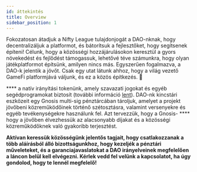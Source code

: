 ```yaml
---
id: áttekintés
title: Overview
sidebar_position: 1
---
```


Fokozatosan átadjuk a Nifty League tulajdonjogát a DAO-nknak, hogy decentralizáljuk a platformot, és bátorítsuk a fejlesztőket, hogy segítsenek építeni! Célunk, hogy a közösségi hozzájárulásokon keresztül a gyors növekedést és fejlődést támogassuk, lehetővé téve számunkra, hogy olyan játékplatformot építsünk, amilyen nincs más. Egyszerűen fogalmazva, a DAO-k jelentik a jövőt. Csak egy utat látunk ahhoz, hogy a világ vezető GameFi platformjává váljunk, és ez a közös építkezés. 💜

**** a natív irányítási tokenünk, amely szavazati jogokat és egyéb segédprogramokat biztosít (további információ [lent](https://nifty-league.com/about#nftl)). DAO-nk kincstári eszközeit egy Gnosis multi-sig pénztárcában tároljuk, amelyet a projekt jövőbeni közreműködőinek történő szétosztásra, valamint versenyekre és egyéb tevékenységekre használunk fel. Azt tervezzük, hogy a Gnosis- **** hogy a jövőben élvezhessük az alacsonyabb díjakat és a közösségi közreműködőknek való gyakoribb terjesztést.

**Aktívan keressük közösségünk jelentős tagjait, hogy csatlakozzanak a több aláírásból álló bizottságunkhoz, hogy kezeljék a pénztári műveleteket, és a garanciajavaslatokat a DAO irányelveinek megfelelően a láncon belül kell elvégezni. Kérlek vedd fel velünk a kapcsolatot, ha úgy gondolod, hogy te lennél megfelelő!**
